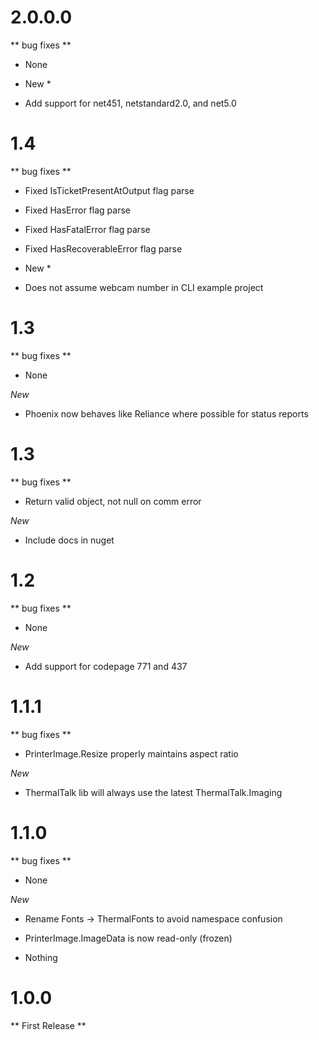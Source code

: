 # 2.0.0.0
** bug fixes **
* None

* New *
* Add support for net451, netstandard2.0, and net5.0

# 1.4
** bug fixes **
* Fixed IsTicketPresentAtOutput flag parse
* Fixed HasError flag parse
* Fixed HasFatalError flag parse
* Fixed HasRecoverableError flag parse

* New *
* Does not assume webcam number in CLI example project

# 1.3
** bug fixes **

* None

*New*

* Phoenix now behaves like Reliance where possible for status reports

# 1.3
** bug fixes **

* Return valid object, not null on comm error

*New*

* Include docs in nuget

# 1.2
** bug fixes **

* None

*New*

* Add support for codepage 771 and 437


# 1.1.1
** bug fixes **

* PrinterImage.Resize properly maintains aspect ratio

*New*

* ThermalTalk lib will always use the latest ThermalTalk.Imaging


# 1.1.0
** bug fixes **

* None

*New*

* Rename Fonts -> ThermalFonts to avoid namespace confusion
* PrinterImage.ImageData is now read-only (frozen)

* Nothing

# 1.0.0
** First Release **
